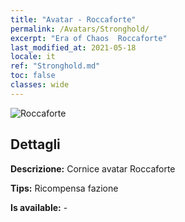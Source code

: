 ```yaml
---
title: "Avatar - Roccaforte"
permalink: /Avatars/Stronghold/
excerpt: "Era of Chaos  Roccaforte"
last_modified_at: 2021-05-18
locale: it
ref: "Stronghold.md"
toc: false
classes: wide
---
```

 ![Roccaforte](/images/a/avatarFrame_4.png)

## Dettagli

 **Descrizione:** Cornice avatar Roccaforte 

 **Tips:** Ricompensa fazione 

 **Is available:**  - 

